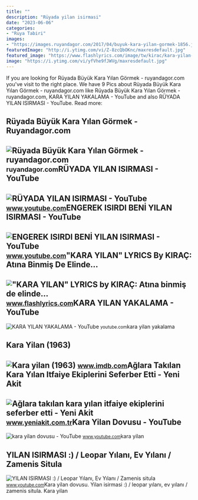 ```yaml
---
title: ""
description: "Rüyada yilan isirmasi"
date: "2023-06-06"
categories:
- "Ruya Tabiri"
images:
- "https://images.ruyandagor.com/2017/04/buyuk-kara-yilan-gormek-1856.jpg"
featuredImage: "http://i.ytimg.com/vi/Z-8zcQbOKnc/maxresdefault.jpg"
featured_image: "https://www.flashlyrics.com/image/tw/kirac/kara-yilan-88"
image: "https://i.ytimg.com/vi/yfVhe9fJWVg/maxresdefault.jpg"
---
```


If you are looking for Rüyada Büyük Kara Yılan Görmek - ruyandagor.com you've visit to the right place. We have 9 Pics about Rüyada Büyük Kara Yılan Görmek - ruyandagor.com like Rüyada Büyük Kara Yılan Görmek - ruyandagor.com, KARA YILAN YAKALAMA - YouTube and also RÜYADA YILAN ISIRMASI - YouTube. Read more:

Rüyada Büyük Kara Yılan Görmek - Ruyandagor.com
-----------------------------------------------

 ![Rüyada Büyük Kara Yılan Görmek - ruyandagor.com](https://images.ruyandagor.com/2017/04/buyuk-kara-yilan-gormek-1856.jpg) <small>ruyandagor.com</small>RÜYADA YILAN ISIRMASI - YouTube
-------------------------------

 ![RÜYADA YILAN ISIRMASI - YouTube](https://i.ytimg.com/vi/jfuhARzho0g/maxresdefault.jpg) <small>www.youtube.com</small>ENGEREK ISIRDI BENİ YILAN ISIRMASI - YouTube
--------------------------------------------

 ![ENGEREK ISIRDI BENİ YILAN ISIRMASI - YouTube](https://i.ytimg.com/vi/BcodFL9glpk/maxresdefault.jpg?sqp=-oaymwEmCIAKENAF8quKqQMa8AEB-AH-CYAC0AWKAgwIABABGGUgXyhVMA8=&rs=AOn4CLCEXoHu2uuVBF8r5rvI_rFuUzVDBA) <small>www.youtube.com</small>"KARA YILAN" LYRICS By KIRAÇ: Atına Binmiş De Elinde...
-------------------------------------------------------

 !["KARA YILAN" LYRICS by KIRAÇ: Atına binmiş de elinde...](https://www.flashlyrics.com/image/tw/kirac/kara-yilan-88) <small>www.flashlyrics.com</small>KARA YILAN YAKALAMA - YouTube
-----------------------------

 ![KARA YILAN YAKALAMA - YouTube](http://i.ytimg.com/vi/Z-8zcQbOKnc/maxresdefault.jpg) <small>youtube.com</small>kara yilan yakalama

Kara Yilan (1963)
-----------------

 ![Kara yilan (1963)](https://m.media-amazon.com/images/M/MV5BZjQxNmI5MTAtYjg1Ni00MDEyLWIwNjQtYzBkOGUxMTY0YWE5XkEyXkFqcGdeQXVyNDg0NjMwNDY@._V1_FMjpg_UX1000_.jpg) <small>www.imdb.com</small>Ağlara Takılan Kara Yılan Itfaiye Ekiplerini Seferber Etti - Yeni Akit
----------------------------------------------------------------------

 ![Ağlara takılan kara yılan itfaiye ekiplerini seferber etti - Yeni Akit](https://cdn.yeniakit.com.tr/images/news/625/aglara-takilan-kara-yilan-itfaiye-ekiplerini-seferber-etti-1558690910.jpg) <small>www.yeniakit.com.tr</small>Kara Yilan Dovusu - YouTube
---------------------------

 ![kara yilan dovusu - YouTube](https://i.ytimg.com/vi/yfVhe9fJWVg/maxresdefault.jpg) <small>www.youtube.com</small>kara yilan

YILAN ISIRMASI :) / Leopar Yılanı, Ev Yılanı / Zamenis Situla
-------------------------------------------------------------

 ![YILAN ISIRMASI :) / Leopar Yılanı, Ev Yılanı / Zamenis situla](https://i.ytimg.com/vi/Pqt7gOkQeW0/maxresdefault.jpg?sqp=-oaymwEmCIAKENAF8quKqQMa8AEB-AHUBoAC4AOKAgwIABABGFwgZSg5MA8=&rs=AOn4CLDZ17CSkrPLlfifaju1ty0QszEATQ) <small>www.youtube.com</small>Kara yilan dovusu. Yilan isirmasi :) / leopar yılanı, ev yılanı / zamenis situla. Kara yilan
